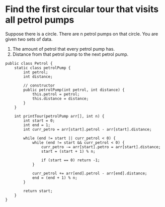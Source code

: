 # Find the first circular tour that visits all petrol pumps

Suppose there is a circle. There are n petrol pumps on that circle. You are given two sets of data.
1. The amount of petrol that every petrol pump has.
2. Distance from that petrol pump to the next petrol pump.

```
public class Petrol {
    static class petrolPump {
        int petrol;
        int distance;

        // constructor
        public petrolPump(int petrol, int distance) {
            this.petrol = petrol;
            this.distance = distance;
        }
    }

    int printTour(petrolPump arr[], int n) {
        int start = 0;
        int end = 1;
        int curr_petro = arr[start].petrol - arr[start].distance;

        while (end != start || curr_petrol < 0) {
            while (end != start && curr_petrol < 0) {
                curr_petro -= arr[start].petro = arr[start].distance;
                start = (start + 1) % n;

                if (start == 0) return -1;
            }

            curr_petrol += arr[end].petrol - arr[end].distance;
            end = (end + 1) % n;
        }

        return start;
    }
}
```